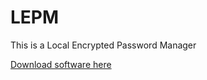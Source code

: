 # LEPM
This is a Local Encrypted Password Manager


[Download software here](https://quidque.no/public/downloadables/LEPM.exe)
